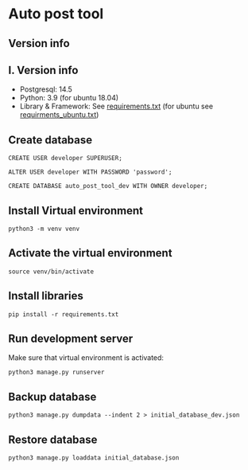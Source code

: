 # Auto post tool

## Version info

## I. Version info

-   Postgresql: 14.5
-   Python: 3.9 (for ubuntu 18.04)
-   Library & Framework: See [requirements.txt](./requirement.txt) (for ubuntu see [requirments_ubuntu.txt](./requirements_ubuntu.txt))

## Create database

```
CREATE USER developer SUPERUSER;

ALTER USER developer WITH PASSWORD 'password';

CREATE DATABASE auto_post_tool_dev WITH OWNER developer;
```

## Install Virtual environment

```
python3 -m venv venv
```

## Activate the virtual environment

```
source venv/bin/activate
```

## Install libraries

```
pip install -r requirements.txt
```

## Run development server

Make sure that virtual environment is activated:

```
python3 manage.py runserver
```

## Backup database

```
python3 manage.py dumpdata --indent 2 > initial_database_dev.json
```

## Restore database

```
python3 manage.py loaddata initial_database.json
```
